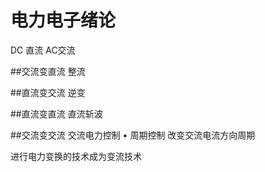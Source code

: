 # 电力电子绪论
DC 直流  AC交流

##交流变直流
整流

##直流变交流
逆变

##直流变直流
直流斩波

##交流变交流
交流电力控制
• 周期控制  改变交流电流方向周期

进行电力变换的技术成为变流技术


